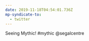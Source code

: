 ```yaml
---
date: 2019-11-18T04:54:01.736Z
mp-syndicate-to:
  - twitter
---
```


Seeing Mythic! #mythic @segalcentre
